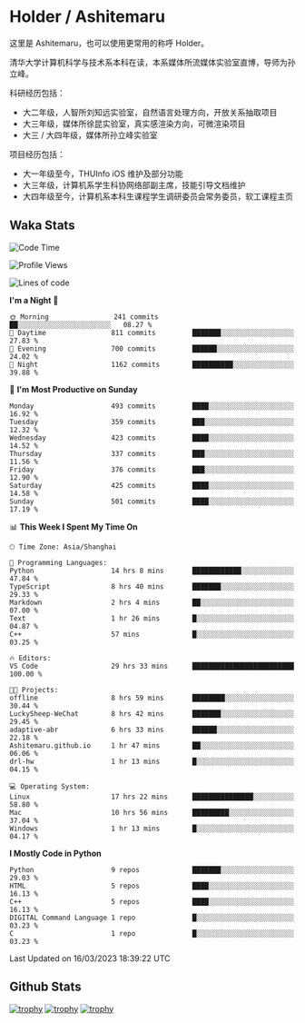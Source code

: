 # Holder / Ashitemaru

这里是 Ashitemaru，也可以使用更常用的称呼 Holder。

清华大学计算机科学与技术系本科在读，本系媒体所流媒体实验室直博，导师为孙立峰。

科研经历包括：

- 大二年级，人智所刘知远实验室，自然语言处理方向，开放关系抽取项目
- 大三年级，媒体所徐昆实验室，真实感渲染方向，可微渲染项目
- 大三 / 大四年级，媒体所孙立峰实验室

项目经历包括：

- 大一年级至今，THUInfo iOS 维护及部分功能
- 大三年级，计算机系学生科协网络部副主席，技能引导文档维护
- 大四年级至今，计算机系本科生课程学生调研委员会常务委员，软工课程主页

## Waka Stats

<!--START_SECTION:waka-->
![Code Time](http://img.shields.io/badge/Code%20Time-642%20hrs%2023%20mins-blue)

![Profile Views](http://img.shields.io/badge/Profile%20Views-0-blue)

![Lines of code](https://img.shields.io/badge/From%20Hello%20World%20I%27ve%20Written-1.3%20million%20lines%20of%20code-blue)

**I'm a Night 🦉** 

```text
🌞 Morning                241 commits         ██░░░░░░░░░░░░░░░░░░░░░░░   08.27 % 
🌆 Daytime                811 commits         ███████░░░░░░░░░░░░░░░░░░   27.83 % 
🌃 Evening                700 commits         ██████░░░░░░░░░░░░░░░░░░░   24.02 % 
🌙 Night                  1162 commits        ██████████░░░░░░░░░░░░░░░   39.88 % 
```
📅 **I'm Most Productive on Sunday** 

```text
Monday                   493 commits         ████░░░░░░░░░░░░░░░░░░░░░   16.92 % 
Tuesday                  359 commits         ███░░░░░░░░░░░░░░░░░░░░░░   12.32 % 
Wednesday                423 commits         ████░░░░░░░░░░░░░░░░░░░░░   14.52 % 
Thursday                 337 commits         ███░░░░░░░░░░░░░░░░░░░░░░   11.56 % 
Friday                   376 commits         ███░░░░░░░░░░░░░░░░░░░░░░   12.90 % 
Saturday                 425 commits         ████░░░░░░░░░░░░░░░░░░░░░   14.58 % 
Sunday                   501 commits         ████░░░░░░░░░░░░░░░░░░░░░   17.19 % 
```


📊 **This Week I Spent My Time On** 

```text
🕑︎ Time Zone: Asia/Shanghai

💬 Programming Languages: 
Python                   14 hrs 8 mins       ████████████░░░░░░░░░░░░░   47.84 % 
TypeScript               8 hrs 40 mins       ███████░░░░░░░░░░░░░░░░░░   29.33 % 
Markdown                 2 hrs 4 mins        ██░░░░░░░░░░░░░░░░░░░░░░░   07.00 % 
Text                     1 hr 26 mins        █░░░░░░░░░░░░░░░░░░░░░░░░   04.87 % 
C++                      57 mins             █░░░░░░░░░░░░░░░░░░░░░░░░   03.25 % 

🔥 Editors: 
VS Code                  29 hrs 33 mins      █████████████████████████   100.00 % 

🐱‍💻 Projects: 
offline                  8 hrs 59 mins       ████████░░░░░░░░░░░░░░░░░   30.44 % 
LuckySheep-WeChat        8 hrs 42 mins       ███████░░░░░░░░░░░░░░░░░░   29.45 % 
adaptive-abr             6 hrs 33 mins       ██████░░░░░░░░░░░░░░░░░░░   22.18 % 
Ashitemaru.github.io     1 hr 47 mins        ██░░░░░░░░░░░░░░░░░░░░░░░   06.06 % 
drl-hw                   1 hr 13 mins        █░░░░░░░░░░░░░░░░░░░░░░░░   04.15 % 

💻 Operating System: 
Linux                    17 hrs 22 mins      ███████████████░░░░░░░░░░   58.80 % 
Mac                      10 hrs 56 mins      █████████░░░░░░░░░░░░░░░░   37.04 % 
Windows                  1 hr 13 mins        █░░░░░░░░░░░░░░░░░░░░░░░░   04.17 % 
```

**I Mostly Code in Python** 

```text
Python                   9 repos             ███████░░░░░░░░░░░░░░░░░░   29.03 % 
HTML                     5 repos             ████░░░░░░░░░░░░░░░░░░░░░   16.13 % 
C++                      5 repos             ████░░░░░░░░░░░░░░░░░░░░░   16.13 % 
DIGITAL Command Language 1 repo              █░░░░░░░░░░░░░░░░░░░░░░░░   03.23 % 
C                        1 repo              █░░░░░░░░░░░░░░░░░░░░░░░░   03.23 % 
```




 Last Updated on 16/03/2023 18:39:22 UTC
<!--END_SECTION:waka-->

## Github Stats

[![trophy](https://github-profile-trophy.vercel.app/?username=Ashitemaru&column=7)](https://github.com/Ashitemaru)
[![trophy](https://github-readme-stats.vercel.app/api?username=Ashitemaru&show_icons=true&include_all_commits=true)](https://github.com/Ashitemaru)
[![trophy](https://github-readme-stats.vercel.app/api/top-langs/?username=Ashitemaru&layout=compact)](https://github.com/Ashitemaru)

<!--
**Ashitemaru/Ashitemaru** is a ✨ _special_ ✨ repository because its `README.md` (this file) appears on your GitHub profile.

Here are some ideas to get you started:

- 🔭 I’m currently working on ...
- 🌱 I’m currently learning ...
- 👯 I’m looking to collaborate on ...
- 🤔 I’m looking for help with ...
- 💬 Ask me about ...
- 📫 How to reach me: ...
- 😄 Pronouns: ...
- ⚡ Fun fact: ...
-->
